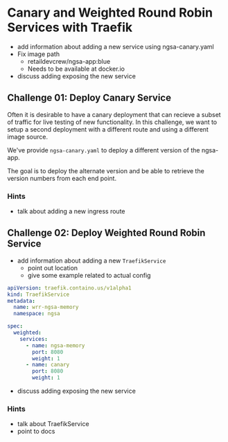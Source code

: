 # Canary and Weighted Round Robin Services with Traefik

- add information about adding a new service using ngsa-canary.yaml
- Fix image path
  - retaildevcrew/ngsa-app:blue
  - Needs to be available at docker.io
- discuss adding exposing the new service

## Challenge 01: Deploy Canary Service

Often it is desirable to have a canary deployment that can recieve a subset of traffic for live testing of new functionality.  In this challenge, we want to setup a second deployment with a different route and using a different image source.

We've provide `ngsa-canary.yaml` to deploy a different version of the ngsa-app.

The goal is to deploy the alternate version and be able to retrieve the version numbers from each end point.


### Hints

- talk about adding a new ingress route

## Challenge 02: Deploy Weighted Round Robin Service

- add information about adding a new `TraefikService` 
  - point out location
  - give some example related to actual config

```yaml 
apiVersion: traefik.containo.us/v1alpha1
kind: TraefikService
metadata:
  name: wrr-ngsa-memory
  namespace: ngsa

spec:
  weighted:
    services:
      - name: ngsa-memory
        port: 8080
        weight: 1
      - name: canary
        port: 8080
        weight: 1
```

- discuss adding exposing the new service
<!-- markdownlint-disable MD024 -->
### Hints
<!-- markdownlint-enable MD024 -->
- talk about TraefikService
- point to docs
